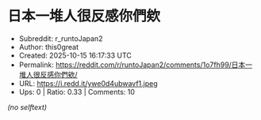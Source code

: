 # 日本一堆人很反感你們欸

- Subreddit: r_runtoJapan2
- Author: this0great
- Created: 2025-10-15 16:17:33 UTC
- Permalink: https://reddit.com/r/runtoJapan2/comments/1o7fh99/日本一堆人很反感你們欸/
- URL: https://i.redd.it/ywe0d4ubwavf1.jpeg
- Ups: 0 | Ratio: 0.33 | Comments: 10

_(no selftext)_
